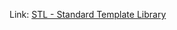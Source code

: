 Link: [STL - Standard Template Library](https://github.com/neembukola/nsups-bootcamp/tree/main/stl)
